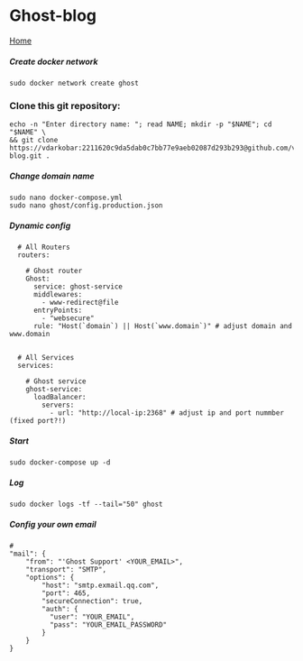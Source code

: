 # Ghost-blog
  
<p align="left">
  <a href="https://github.com/vdarkobar/Home_Cloud#small-home-cloud">Home</a>
</p>  
  
##### Create docker network
```
sudo docker network create ghost
```
### Clone this git repository:
```
echo -n "Enter directory name: "; read NAME; mkdir -p "$NAME"; cd "$NAME" \
&& git clone https://vdarkobar:2211620c9da5dab0c7bb77e9aeb02087d293b293@github.com/vdarkobar/Ghost-blog.git .
```
##### Change domain name
```
sudo nano docker-compose.yml
sudo nano ghost/config.production.json
```
  
##### Dynamic config
```
  # All Routers
  routers:

    # Ghost router
    Ghost:
      service: ghost-service
      middlewares:
        - www-redirect@file
      entryPoints:
        - "websecure"
      rule: "Host(`domain`) || Host(`www.domain`)" # adjust domain and www.domain


  # All Services
  services:

    # Ghost service
    ghost-service:
      loadBalancer:
        servers:
          - url: "http://local-ip:2368" # adjust ip and port nummber (fixed port?!)

```

##### Start
```
sudo docker-compose up -d
```
##### Log
```
sudo docker logs -tf --tail="50" ghost
```
##### Config your own email
```
# 
"mail": {
    "from": "'Ghost Support' <YOUR_EMAIL>",
    "transport": "SMTP",
    "options": {
        "host": "smtp.exmail.qq.com",
        "port": 465,
        "secureConnection": true,
        "auth": {
          "user": "YOUR_EMAIL",
          "pass": "YOUR_EMAIL_PASSWORD"
        }
    }
}
```
